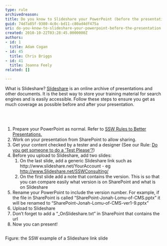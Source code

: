 ```yaml
---
type: rule
archivedreason: 
title: Do you know to Slideshare your PowerPoint (before the presentation)?
guid: 74d7a85f-9380-4c0c-bd11-c80ad4df475a
uri: do-you-know-to-slideshare-your-powerpoint-before-the-presentation
created: 2010-10-22T03:28:45.0000000Z
authors:
- id: 1
  title: Adam Cogan
- id: 45
  title: Chris Briggs
- id: 41
  title: Joanna Feely
related: []

---
```




  <p>What is Slideshare? <a shape="rect" href="http&#58;//www.slideshare.net/">Slideshare</a> is an online archive of presentations and other documents.&#160;It is the best way to store your training material for search engines and is easily accessible. Follow these steps to ensure you get as much coverage as possible before and after your presentation.</p>

<br><excerpt class='endintro'></excerpt><br>

  <ol>
    <li>Prepare your PowerPoint as normal. Refer to <a shape="rect" href="/Communication/RulesToBetterPowerpointPresentations/Pages/default.aspx">SSW Rules to Better Presentations.</a> </li>
    <li>Work on your presentation from SharePoint to allow sharing. </li>
    <li>Get your content checked by a tester and a designer (See our Rule&#58; <a shape="rect" href="/Communication/RulesToBetterPowerpointPresentations/Pages/DoyougetsomeonetodoaTestPlease.aspx">Do you get someone to do a 'Test Please'?</a>) </li>
    <li>Before you upload to Slideshare, add two slides&#58;
    <ol>
        <li>On the last slide, add a generic Slideshare link such as http&#58;//www.slideshare.net/YourAccount - eg <a shape="rect" href="http&#58;//www.slideshare.net/SSWConsulting/">http&#58;//www.Slideshare.net/SSWConsulting/</a> </li>
        <li>On the first slide add a note that contains the version. This is so that you can compare easily what version is on SharePoint and what is on Slideshare </li>
    </ol>
    </li>
    <li>Rename your PowerPoint to include the version number. For example, if the file in SharePoint is called “SharePoint-Jonah-Lomu-of-CMS.pptx” it will be renamed to “SharePoint-Jonah-Lomu-of-CMS-ver1-9.pptx” </li>
    <li>Upload to Slideshare </li>
    <li>Don’t forget to add a “_OnSlideshare.txt” in SharePoint that contains the url </li>
    <li>Now you can present! </li>
</ol>
<img alt="" class="ms-rteCustom-ImageArea" src="/Communication/RulesToBetterPowerpointPresentations/PublishingImages/slideshareend.jpg" />
<p class="ms-rteCustom-FigureNormal">Figure&#58; the SSW example of a Slideshare link slide</p>



